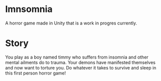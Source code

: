 # Imnsomnia

 A horror game made in Unity that is a work in progres currently.
 
 # Story
 
 You play as a boy named timmy who suffers from insomnia and other mental ailments do to trauma. 
 Your demons have manifested themselves and now want to torture you. Do whatever it takes to survive and sleep in this first person horror game!
 
